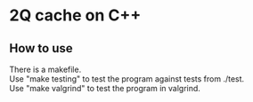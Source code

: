 # 2Q cache on C++

## How to use
There is a makefile.   
Use "make testing" to test the program against tests from ./test.   
Use "make valgrind" to test the program in valgrind.  